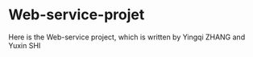 # Web-service-projet
Here is the Web-service project, which is written by Yingqi ZHANG and Yuxin SHI 
